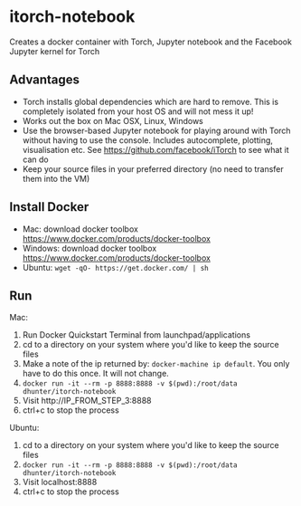 # itorch-notebook

Creates a docker container with Torch, Jupyter notebook and the Facebook Jupyter kernel for Torch

## Advantages

- Torch installs global dependencies which are hard to remove. This is completely isolated from your host OS and will not mess it up!
- Works out the box on Mac OSX, Linux, Windows
- Use the browser-based Jupyter notebook for playing around with Torch without having to use the console. Includes autocomplete, plotting, visualisation etc. See https://github.com/facebook/iTorch to see what it can do
- Keep your source files in your preferred directory (no need to transfer them into the VM)

## Install Docker

- Mac: download docker toolbox https://www.docker.com/products/docker-toolbox
- Windows: download docker toolbox https://www.docker.com/products/docker-toolbox
- Ubuntu: `wget -qO- https://get.docker.com/ | sh`

## Run

Mac:

1. Run Docker Quickstart Terminal from launchpad/applications
2. cd to a directory on your system where you'd like to keep the source files
3. Make a note of the ip returned by: `docker-machine ip default`. You only have to do this once. It will not change.
4. `docker run -it --rm -p 8888:8888 -v $(pwd):/root/data dhunter/itorch-notebook`
5. Visit http://IP_FROM_STEP_3:8888
6. ctrl+c to stop the process

Ubuntu:

1. cd to a directory on your system where you'd like to keep the source files
2. `docker run -it --rm -p 8888:8888 -v $(pwd):/root/data dhunter/itorch-notebook`
3. Visit localhost:8888
4. ctrl+c to stop the process


